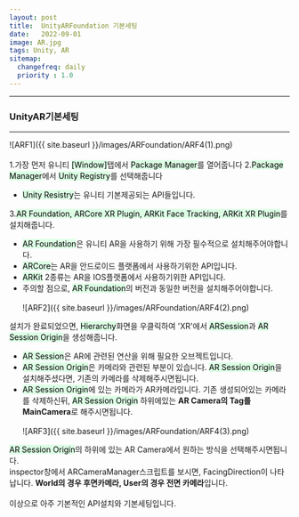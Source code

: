 ```yaml
---
layout: post
title:  UnityARFoundation 기본세팅
date:   2022-09-01
image: AR.jpg
tags: Unity, AR
sitemap:
  changefreq: daily
  priority : 1.0
---
```


---
### UnityAR기본세팅
---
![ARF1]({{ site.baseurl }}/images/ARFoundation/ARF4(1).png)
<br><br>
1.가장 먼저 유니티 <mark style='background-color: #dcffe4'>[Window]</mark>탭에서 <mark style='background-color: #dcffe4'>Package Manager</mark>를 열어줍니다
2.<mark style='background-color: #dcffe4'>Package Manager</mark>에서 <mark style='background-color: #dcffe4'>Unity Registry</mark>를 선택해줍니다
  - <mark style='background-color: #dcffe4'>Unity Resistry</mark>는 유니티 기본제공되는 API들입니다.<br>

3.<mark style='background-color: #dcffe4'>AR Foundation, ARCore XR Plugin, ARKit Face Tracking, ARKit XR Plugin</mark>를 설치해줍니다.
  - <mark style='background-color: #dcffe4'>AR Foundation</mark>은 유니티 AR을 사용하기 위해 가장 필수적으로 설치해주어야합니다.
  - <mark style='background-color: #dcffe4'>ARCore</mark>는 AR을 안드로이드 플랫폼에서 사용하기위한 API입니다.
  - <mark style='background-color: #dcffe4'>ARKit</mark> 2종류는 AR을 IOS플랫폼에서 사용하기위한 API입니다.
  - 주의할 점으로, <mark style='background-color: #dcffe4'>AR Foundation</mark>의 버전과 동일한 버전을 설치해주어야합니다.
<br><br>
![ARF2]({{ site.baseurl }}/images/ARFoundation/ARF4(2).png)

설치가 완료되었으면, <mark style='background-color: #dcffe4'>Hierarchy</mark>화면을 우클릭하여 'XR'에서 <mark style='background-color: #dcffe4'>ARSession</mark>과 <mark style='background-color: #dcffe4'>AR Session Origin</mark>을 생성해줍니다.
  - <mark style='background-color: #dcffe4'>AR Session</mark>은 AR에 관련된 연산을 위해 필요한 오브젝트입니다.
  - <mark style='background-color: #dcffe4'>AR Session Origin</mark>은 카메라와 관련된 부분이 있습니다.
<mark style='background-color: #dcffe4'>AR Session Origin</mark>을 설치해주셨다면, 기존의 카메라를 삭제해주시면됩니다. 
  - <mark style='background-color: #dcffe4'>AR Session Origin</mark>에 있는 카메라가 AR카메라입니다. 기존 생성되어있는 카메라를 삭제하신뒤, <mark style='background-color: #dcffe4'>AR Session Origin</mark> 하위에있는 **AR Camera의 Tag를 MainCamera**로 해주시면됩니다.
<br><br>
![ARF3]({{ site.baseurl }}/images/ARFoundation/ARF4(3).png)

<mark style='background-color: #dcffe4'>AR Session Origin</mark>의 하위에 있는 AR Camera에서 원하는 방식을 선택해주시면됩니다.<br> inspector창에서 ARCameraManager스크립트를 보시면, FacingDirection이 나타납니다. **World의 경우 후면카메라, User의 경우 전면 카메라**입니다.
<br><br>
이상으로 아주 기본적인 API설치와 기본세팅입니다.